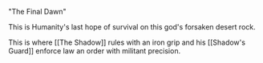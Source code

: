 "The Final Dawn"

This is Humanity's last hope of survival on this god's forsaken desert rock. 

This is where [[The Shadow]] rules with an iron grip and his [[Shadow's Guard]] enforce law an order with militant precision. 